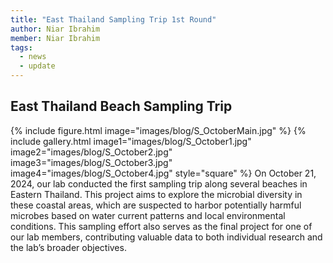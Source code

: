 ```yaml
---
title: "East Thailand Sampling Trip 1st Round"
author: Niar Ibrahim
member: Niar Ibrahim
tags:
  - news
  - update
---
```


## East Thailand Beach Sampling Trip

{%
  include figure.html
  image="images/blog/S_OctoberMain.jpg"
%}
{%
  include gallery.html
  image1="images/blog/S_October1.jpg"
  image2="images/blog/S_October2.jpg"
  image3="images/blog/S_October3.jpg"
  image4="images/blog/S_October4.jpg"
  style="square"
%}
On October 21, 2024, our lab conducted the first sampling trip along several beaches in Eastern Thailand. This project aims to explore the microbial diversity in these coastal areas, which are suspected to harbor potentially harmful microbes based on water current patterns and local environmental conditions. This sampling effort also serves as the final project for one of our lab members, contributing valuable data to both individual research and the lab’s broader objectives. 
